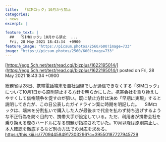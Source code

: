 ```yaml
---
title:  「SIMロック」10月から禁止  
categories:
- news
excerpt: |
  
feature_text: |
  ##  「SIMロック」10月から禁止  ...
  Fri, 28 May 2021 18:43:34  +0900
feature_image: "https://picsum.photos/2560/600?image=733"
image: "https://picsum.photos/2560/600?image=733"
---
```


[https://egg.5ch.net/test/read.cgi/bizplus/1622195014/](https://egg.5ch.net/test/read.cgi/bizplus/1622195014/)
posted on Fri, 28 May 2021 18:43:34  +0900

<!--more-->

総務省は28日、携帯電話端末を自社回線でしか通信できなくする「SIMロック」について10月1日から原則禁止する方針を明らかにした。携帯会社を乗り換えしやすくして価格競争を促すのが狙い。既に禁止方針は決め「早期に実現」すると説明してきたが、この日公表したガイドライン案に時期を明記した。 　SIMロックは、端末を分割払いで購入した人が最後まで代金を払わず持ち逃げするような不正行為を防ぐ目的で、携帯大手が設定している。ただ、利用者が携帯会社を乗り換える際のハードルになる問題が指摘されていた。10月以降は原則禁止し、本人確認を徹底するなど別の方法での対応を求める。 https://this.kiji.is/770944584917303296?c=39550187727945729
